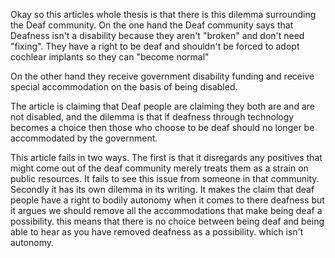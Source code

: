Okay so this articles whole thesis is that there is this dilemma surrounding the Deaf community. On the one hand the Deaf community says that Deafness isn't a disability because they aren't "broken" and don't need "fixing". They have a right to be deaf and shouldn't be forced to adopt cochlear implants so they can "become normal"

On the other hand they receive government disability funding and receive special accommodation on the basis of being disabled.

The article is claiming that Deaf people are claiming they both are and are not disabled, and the dilemma is that if deafness through technology becomes a choice then those who choose to be deaf should no longer be accommodated by the government.

This article fails in two ways. The first is that it disregards any positives that might come out of the deaf community merely treats them as a strain on public resources. It fails to see this issue from someone in that community. Secondly it has its own dilemma in its writing. It makes the claim that deaf people have a right to bodily autonomy when it comes to there deafness but it argues we should remove all the accommodations that make being deaf a possibility. this means that there is no choice between being deaf and being able to hear as you have removed deafness as a possibility. which isn't autonomy.